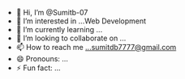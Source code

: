 - 👋 Hi, I’m @Sumitb-07
- 👀 I’m interested in ...Web Development 
- 🌱 I’m currently learning ...
- 💞️ I’m looking to collaborate on ...
- 📫 How to reach me ...sumitdb7777@gmail.com 
- 😄 Pronouns: ...
- ⚡ Fun fact: ...

<!---
Sumitb-07/Sumitb-07 is a ✨ special ✨ repository because its `README.md` (this file) appears on your GitHub profile.
You can click the Preview link to take a look at your changes.
--->
